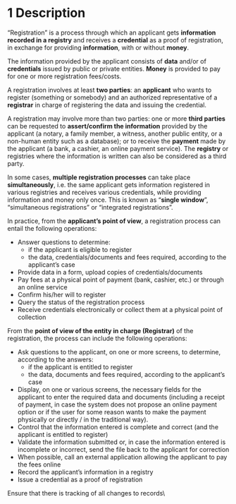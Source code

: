 # 1 Description

“Registration” is a process through which an applicant gets **information recorded in a registry** and receives a **credential** as a proof of registration, in exchange for providing **information**, with or without **money**.&#x20;

The information provided by the applicant consists of **data** and/or of **credentials** issued by public or private entities. **Money** is provided to pay for one or more registration fees/costs.

A registration involves at least **two parties**: an **applicant** who wants to register (something or somebody) and an authorized representative of a **registrar** in charge of registering the data and issuing the credential.

A registration may involve more than two parties: one or more **third parties** can be requested to **assert/confirm the information** provided by the applicant (a notary, a family member, a witness, another public entity, or a non-human entity such as a database); or to receive the **payment** made by the applicant (a bank, a cashier, an online payment service). The **registry** or registries where the information is written can also be considered as a third party.

In some cases, **multiple registration processes** can take place **simultaneously**, i.e. the same applicant gets information registered in various registries and receives various credentials, while providing information and money only once. This is known as “**single window**”, “simultaneous registrations” or “integrated registrations”.&#x20;

In practice, from the **applicant’s point of view**, a registration process can entail the following operations:

* Answer questions to determine:
  * if the applicant is eligible to register
  * the data, credentials/documents and fees required, according to the applicant’s case
* Provide data in a form, upload copies of credentials/documents
* Pay fees at a physical point of payment (bank, cashier, etc.) or through an online service
* Confirm his/her will to register
* Query the status of the registration process
* Receive credentials electronically or collect them at a physical point of collection&#x20;

From the **point of view of the entity in charge (Registrar)** of the registration, the process can include the following operations:

* Ask questions to the applicant, on one or more screens, to determine, according to the answers:
  * if the applicant is entitled to register
  * the data, documents and fees required, according to the applicant’s case
* Display, on one or various screens, the necessary fields for the applicant to enter the required data and documents (including a receipt of payment, in case the system does not propose an online payment option or if the user for some reason wants to make the payment physically or directly / in the traditional way).&#x20;
* Control that the information entered is complete and correct (and the applicant is entitled to register)&#x20;
* Validate the information submitted or, in case the information entered is incomplete or incorrect, send the file back to the applicant for correction
* When possible, call an external application allowing the applicant to pay the fees online
* Record the applicant’s information in a registry
* Issue a credential as a proof of registration&#x20;

Ensure that there is tracking of all changes to records\
